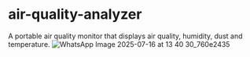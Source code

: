 # air-quality-analyzer
A portable air quality monitor that displays air quality, humidity, dust and temperature. 
![WhatsApp Image 2025-07-16 at 13 40 30_760e2435](https://github.com/user-attachments/assets/0b5a4d4c-cb76-48ea-9450-efb4da103bef)
